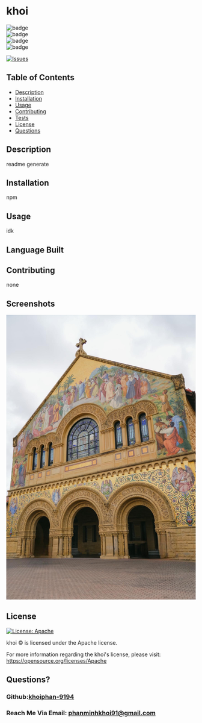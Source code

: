 # khoi
  ![badge](https://img.shields.io/badge/languages--yellow)
  <br> 
  ![badge](https://img.shields.io/github/issues/khoiphan-9194/test1)
  <br>
  ![badge](https://img.shields.io/github/issues-closed/khoiphan-9194/test1)
  <br>
  ![badge](https://img.shields.io/github/last-commit/khoiphan-9194/test1)
  <br>

  [![Issues](https://img.shields.io/github/contributors/khoiphan-9194/test1)](https://github.com/khoiphan-9194/test1/graphs/contributors)
## Table of Contents
  
- [Description](#description)
- [Installation](#installation)
- [Usage](#usage)
- [Contributing](#contributions)
- [Tests](#tests)
- [License](#license)
- [Questions](#questions)
  
## Description 
  
readme generate
  
## Installation 
  
npm
  
## Usage 
  
idk

## Language Built

  
## Contributing 
  
none

## Screenshots 

![A user clicks on slots on the color-coded calendar and edits the events.](./1.JPG)  

  
## License
[![License: Apache](https://img.shields.io/badge/license-Apache-yellow)](https://opensource.org/licenses/Apache-2.0)

khoi © is licensed under the Apache license.  

For more information regarding the khoi's license, please visit: 
https://opensource.org/licenses/Apache

  
## Questions?
  
### Github:[khoiphan-9194](https://github.com/khoiphan-9194)
  
### Reach Me Via Email: phanminhkhoi91@gmail.com
